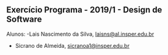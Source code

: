 Exercício Programa - 2019/1 - Design de Software
------------------------------------------------

Alunos: 
-Lais Nascimento da Silva, laisns@al.insper.edu.br
- Sicrano de Almeida, sicranoa1@insper.edu.br

